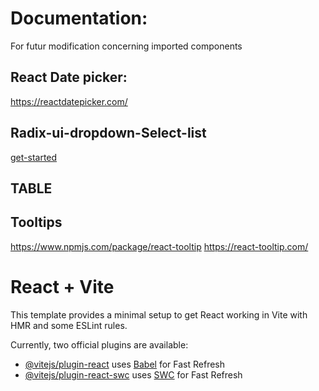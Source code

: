 # Documentation:

For futur modification concerning imported components

## React Date picker:

https://reactdatepicker.com/

## Radix-ui-dropdown-Select-list

[get-started](https://react-select.com/home#getting-started)

## TABLE

## Tooltips

https://www.npmjs.com/package/react-tooltip
https://react-tooltip.com/

# React + Vite

This template provides a minimal setup to get React working in Vite with HMR and some ESLint rules.

Currently, two official plugins are available:

- [@vitejs/plugin-react](https://github.com/vitejs/vite-plugin-react/blob/main/packages/plugin-react/README.md) uses [Babel](https://babeljs.io/) for Fast Refresh
- [@vitejs/plugin-react-swc](https://github.com/vitejs/vite-plugin-react-swc) uses [SWC](https://swc.rs/) for Fast Refresh

